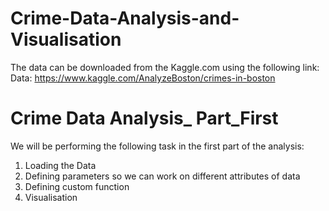 # Crime-Data-Analysis-and-Visualisation
The data can be downloaded from the Kaggle.com using the following link:
 Data: https://www.kaggle.com/AnalyzeBoston/crimes-in-boston

# Crime Data Analysis_ Part_First
We will be performing the following task in the first part of the analysis:
 1. Loading the Data
 2. Defining parameters so we can work on different attributes of data
 3. Defining custom function
 4. Visualisation
